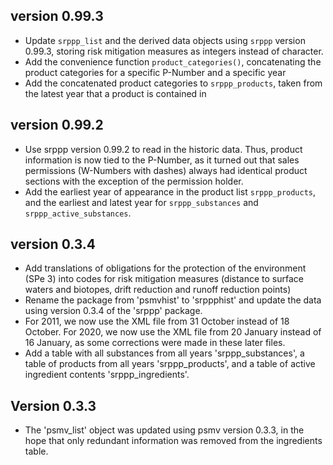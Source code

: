 ## version 0.99.3

- Update `srppp_list` and the derived data objects using `srppp` version 0.99.3,
  storing risk mitigation measures as integers instead of character.
- Add the convenience function `product_categories()`, concatenating the product categories for a specific P-Number and a specific year
- Add the concatenated product categories to `srppp_products`, taken from the latest year that a product is contained in

## version 0.99.2

- Use srppp version 0.99.2 to read in the historic data. Thus, product 
  information is now tied to the P-Number, as it turned out that sales permissions
  (W-Numbers with dashes) always had identical product sections with the exception
  of the permission holder.
- Add the earliest year of appearance in the product list `srppp_products`, and
  the earliest and latest year for `srppp_substances` and `srppp_active_substances`.

## version 0.3.4

- Add translations of obligations for the protection of the environment (SPe 3) into
  codes for risk mitigation measures (distance to surface waters and biotopes, drift
  reduction and runoff reduction points)
- Rename the package from 'psmvhist' to 'srppphist' and update the data using
  version 0.3.4 of the 'srppp' package.
- For 2011, we now use the XML file from 31 October instead of 18 October. For 2020,
  we now use the XML file from 20 January instead of 16 January, as some corrections
  were made in these later files.
- Add a table with all substances from all years 'srppp_substances', a table of
  products from all years 'srppp_products', and a table of active ingredient 
  contents 'srppp_ingredients'.

## Version 0.3.3

- The 'psmv_list' object was updated using psmv version 0.3.3, in the hope that only
  redundant information was removed from the ingredients table.
